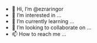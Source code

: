 - 👋 Hi, I’m @ezraringor
- 👀 I’m interested in ...
- 🌱 I’m currently learning ...
- 💞️ I’m looking to collaborate on ...
- 📫 How to reach me ...

<!---
ezraringor/ezraringor is a ✨ special ✨ repository because its `README.md` (this file) appears on your GitHub profile.
You can click the Preview link to take a look at your changes.
--->
